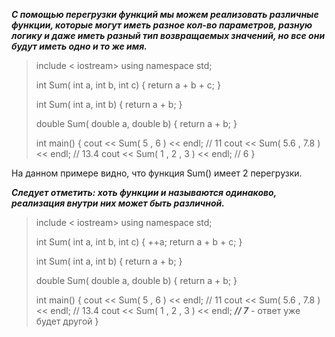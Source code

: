 ***С помощью перегрузки функций мы можем реализовать различные функции, которые могут иметь разное кол-во параметров, разную логику и даже иметь разный тип возвращаемых значений, но все они будут иметь одно и то же имя.***

>include < iostream>
>using namespace std;
>
>int Sum( int a, int b, int c) { return a + b + c; }
>
>int Sum( int a, int b) { return a + b; }
>
>double Sum( double a, double b) { return a + b; }
>
>int main() {
>	cout << Sum( 5 , 6 ) << endl;          // 11
>	cout << Sum( 5.6 , 7.8 ) << endl;     // 13.4
>	cout << Sum( 1 , 2 , 3 ) << endl;       // 6
>}

На данном примере видно, что функция Sum() имеет 2 перегрузки.


***Следует отметить: хоть функции и называются одинаково, реализация внутри них может быть различной.***

>include < iostream>
>using namespace std;
>
>int Sum( int a, int b, int c) { 
>	++a;
>	return a + b + c; 
>}
>
>int Sum( int a, int b) { return a + b; }
>
>double Sum( double a, double b) { return a + b; }
>
>int main() {
>	cout << Sum( 5 , 6 ) << endl;          // 11
>	cout << Sum( 5.6 , 7.8 ) << endl;     // 13.4
>	cout << Sum( 1 , 2 , 3 ) << endl;       ***// 7*** - ответ уже будет другой
>}

